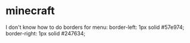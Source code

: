 # minecraft
I don't know how to do borders for menu:
    border-left: 1px solid #57e974;
    border-right: 1px solid #247634;
